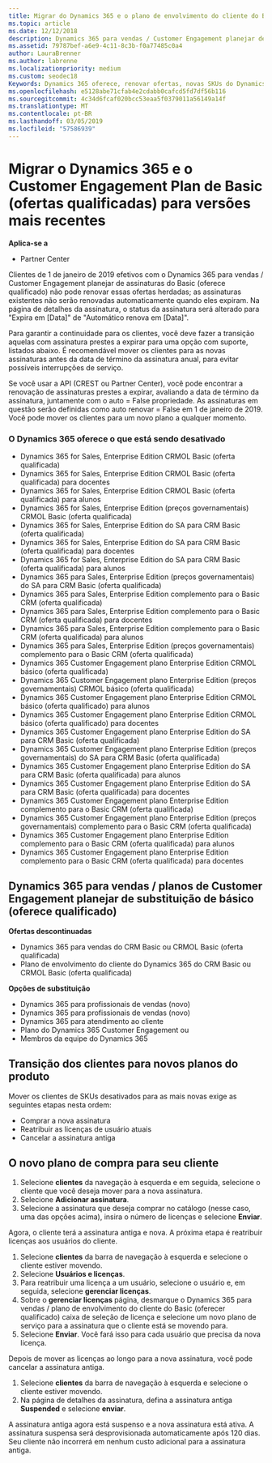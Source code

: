 ```yaml
---
title: Migrar do Dynamics 365 e o plano de envolvimento do cliente do Basic (ofertas qualificadas) para versões mais recentes | Partner Center
ms.topic: article
ms.date: 12/12/2018
description: Dynamics 365 para vendas / Customer Engagement planejar de assinaturas do Basic (oferece qualificado) não pode ser renovado.
ms.assetid: 79787bef-a6e9-4c11-8c3b-f0a77485c0a4
author: LauraBrenner
ms.author: labrenne
ms.localizationpriority: medium
ms.custom: seodec18
Keywords: Dynamics 365 oferece, renovar ofertas, novas SKUs do Dynamics 365
ms.openlocfilehash: e5128abe71cfab4e2cdabb0cafcd5fd7df56b116
ms.sourcegitcommit: 4c34d6fcaf020bcc53eaa5f0379011a56149a14f
ms.translationtype: MT
ms.contentlocale: pt-BR
ms.lasthandoff: 03/05/2019
ms.locfileid: "57586939"
---
```

# <a name="migrate-dynamics-365-and-customer-engagement-plan-from-basic-qualified-offers-to-newer-versions"></a>Migrar o Dynamics 365 e o Customer Engagement Plan de Basic (ofertas qualificadas) para versões mais recentes

**Aplica-se a**

-  Partner Center

Clientes de 1 de janeiro de 2019 efetivos com o Dynamics 365 para vendas / Customer Engagement planejar de assinaturas do Basic (oferece qualificado) não pode renovar essas ofertas herdadas; as assinaturas existentes não serão renovadas automaticamente quando eles expiram. Na página de detalhes da assinatura, o status da assinatura será alterado para "Expira em [Data]" de "Automático renova em [Data]". 


Para garantir a continuidade para os clientes, você deve fazer a transição aquelas com assinatura prestes a expirar para uma opção com suporte, listados abaixo. É recomendável mover os clientes para as novas assinaturas antes da data de término da assinatura anual, para evitar possíveis interrupções de serviço.

Se você usar a API (CREST ou Partner Center), você pode encontrar a renovação de assinaturas prestes a expirar, avaliando a data de término da assinatura, juntamente com o auto = False propriedade. As assinaturas em questão serão definidas como auto renovar = False em 1 de janeiro de 2019. Você pode mover os clientes para um novo plano a qualquer momento. 

### <a name="the-dynamics-365-offers-being-retired"></a>O Dynamics 365 oferece o que está sendo desativado

- Dynamics 365 for Sales, Enterprise Edition CRMOL Basic (oferta qualificada)
- Dynamics 365 for Sales, Enterprise Edition CRMOL Basic (oferta qualificada) para docentes
- Dynamics 365 for Sales, Enterprise Edition CRMOL Basic (oferta qualificada) para alunos
- Dynamics 365 for Sales, Enterprise Edition (preços governamentais) CRMOL Basic (oferta qualificada)
- Dynamics 365 for Sales, Enterprise Edition do SA para CRM Basic (oferta qualificada)
- Dynamics 365 for Sales, Enterprise Edition do SA para CRM Basic (oferta qualificada) para docentes
- Dynamics 365 for Sales, Enterprise Edition do SA para CRM Basic (oferta qualificada) para alunos
- Dynamics 365 para Sales, Enterprise Edition (preços governamentais) do SA para CRM Basic (oferta qualificada)
- Dynamics 365 para Sales, Enterprise Edition complemento para o Basic CRM (oferta qualificada)
- Dynamics 365 para Sales, Enterprise Edition complemento para o Basic CRM (oferta qualificada) para docentes
- Dynamics 365 para Sales, Enterprise Edition complemento para o Basic CRM (oferta qualificada) para alunos
- Dynamics 365 para Sales, Enterprise Edition (preços governamentais) complemento para o Basic CRM (oferta qualificada)
- Dynamics 365 Customer Engagement plano Enterprise Edition CRMOL básico (oferta qualificada)
- Dynamics 365 Customer Engagement plano Enterprise Edition (preços governamentais) CRMOL básico (oferta qualificada)
- Dynamics 365 Customer Engagement plano Enterprise Edition CRMOL básico (oferta qualificado) para alunos
- Dynamics 365 Customer Engagement plano Enterprise Edition CRMOL básico (oferta qualificado) para docentes
- Dynamics 365 Customer Engagement plano Enterprise Edition do SA para CRM Basic (oferta qualificada)
- Dynamics 365 Customer Engagement plano Enterprise Edition (preços governamentais) do SA para CRM Basic (oferta qualificada)
- Dynamics 365 Customer Engagement plano Enterprise Edition do SA para CRM Basic (oferta qualificada) para alunos
- Dynamics 365 Customer Engagement plano Enterprise Edition do SA para CRM Basic (oferta qualificada) para docentes
- Dynamics 365 Customer Engagement plano Enterprise Edition complemento para o Basic CRM (oferta qualificada)
- Dynamics 365 Customer Engagement plano Enterprise Edition (preços governamentais) complemento para o Basic CRM (oferta qualificada)
- Dynamics 365 Customer Engagement plano Enterprise Edition complemento para o Basic CRM (oferta qualificada) para alunos
- Dynamics 365 Customer Engagement plano Enterprise Edition complemento para o Basic CRM (oferta qualificada) para docentes



## <a name="dynamics-365-for-sales-customer-engagement-plan-from-basic-qualified-offers-replacement-plans"></a>Dynamics 365 para vendas / planos de Customer Engagement planejar de substituição de básico (oferece qualificado)

**Ofertas descontinuadas**   

- Dynamics 365 para vendas do CRM Basic ou CRMOL Basic (oferta qualificada)
- Plano de envolvimento do cliente do Dynamics 365 do CRM Basic ou CRMOL Basic (oferta qualificada)

**Opções de substituição**
- Dynamics 365 para profissionais de vendas (novo)
- Dynamics 365 para profissionais de vendas (novo)
- Dynamics 365 para atendimento ao cliente
- Plano do Dynamics 365 Customer Engagement ou
- Membros da equipe do Dynamics 365



## <a name="transition-customers-to-new-product-plans"></a>Transição dos clientes para novos planos do produto

Mover os clientes de SKUs desativados para as mais novas exige as seguintes etapas nesta ordem:

- Comprar a nova assinatura
- Reatribuir as licenças de usuário atuais
- Cancelar a assinatura antiga

## <a name="purchase-the-new-plan-for-your-customer"></a>O novo plano de compra para seu cliente

1. Selecione **clientes** da navegação à esquerda e em seguida, selecione o cliente que você deseja mover para a nova assinatura.
2. Selecione **Adicionar assinatura**.
3. Selecione a assinatura que deseja comprar no catálogo (nesse caso, uma das opções acima), insira o número de licenças e selecione **Enviar**. 

Agora, o cliente terá a assinatura antiga e nova. A próxima etapa é reatribuir licenças aos usuários do cliente.

1. Selecione **clientes** da barra de navegação à esquerda e selecione o cliente estiver movendo.
2. Selecione **Usuários e licenças**.
3. Para reatribuir uma licença a um usuário, selecione o usuário e, em seguida, selecione **gerenciar licenças**. 
4. Sobre o **gerenciar licenças** página, desmarque o Dynamics 365 para vendas / plano de envolvimento do cliente do Basic (oferecer qualificado) caixa de seleção de licença e selecione um novo plano de serviço para a assinatura que o cliente está se movendo para. 
5. Selecione **Enviar**. Você fará isso para cada usuário que precisa da nova licença. 

Depois de mover as licenças ao longo para a nova assinatura, você pode cancelar a assinatura antiga. 

1. Selecione **clientes** da barra de navegação à esquerda e selecione o cliente estiver movendo.
2. Na página de detalhes da assinatura, defina a assinatura antiga **Suspended** e selecione **enviar**.

A assinatura antiga agora está suspenso e a nova assinatura está ativa. A assinatura suspensa será desprovisionada automaticamente após 120 dias. Seu cliente não incorrerá em nenhum custo adicional para a assinatura antiga.
 

 



